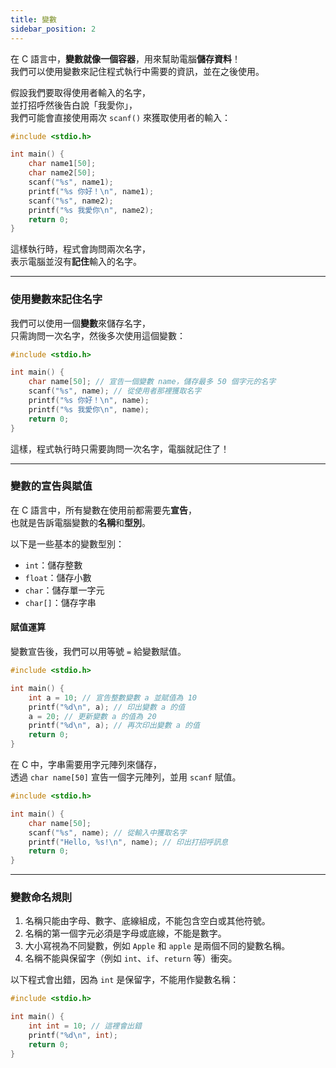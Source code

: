 ```yaml
---
title: 變數
sidebar_position: 2
---
```


在 C 語言中，**變數就像一個容器**，用來幫助電腦**儲存資料**！  
我們可以使用變數來記住程式執行中需要的資訊，並在之後使用。  

假設我們要取得使用者輸入的名字，  
並打招呼然後告白說「我愛你」，  
我們可能會直接使用兩次 `scanf()` 來獲取使用者的輸入：  

```c
#include <stdio.h>

int main() {
    char name1[50];
    char name2[50];
    scanf("%s", name1);
    printf("%s 你好！\n", name1);
    scanf("%s", name2);
    printf("%s 我愛你\n", name2);
    return 0;
}
```

這樣執行時，程式會詢問兩次名字，  
表示電腦並沒有**記住**輸入的名字。

---

### 使用變數來記住名字

我們可以使用一個**變數**來儲存名字，  
只需詢問一次名字，然後多次使用這個變數：

```c
#include <stdio.h>

int main() {
    char name[50]; // 宣告一個變數 name，儲存最多 50 個字元的名字
    scanf("%s", name); // 從使用者那裡獲取名字
    printf("%s 你好！\n", name);
    printf("%s 我愛你\n", name);
    return 0;
}
```

這樣，程式執行時只需要詢問一次名字，電腦就記住了！

---

### 變數的宣告與賦值

在 C 語言中，所有變數在使用前都需要先**宣告**，  
也就是告訴電腦變數的**名稱**和**型別**。  

以下是一些基本的變數型別：
- `int`：儲存整數
- `float`：儲存小數
- `char`：儲存單一字元
- `char[]`：儲存字串

#### 賦值運算

變數宣告後，我們可以用等號 `=` 給變數賦值。  

```c
#include <stdio.h>

int main() {
    int a = 10; // 宣告整數變數 a 並賦值為 10
    printf("%d\n", a); // 印出變數 a 的值
    a = 20; // 更新變數 a 的值為 20
    printf("%d\n", a); // 再次印出變數 a 的值
    return 0;
}
```

在 C 中，字串需要用字元陣列來儲存，  
透過 `char name[50]` 宣告一個字元陣列，並用 `scanf` 賦值。

```c
#include <stdio.h>

int main() {
    char name[50];
    scanf("%s", name); // 從輸入中獲取名字
    printf("Hello, %s!\n", name); // 印出打招呼訊息
    return 0;
}
```

---

### 變數命名規則

1. 名稱只能由字母、數字、底線組成，不能包含空白或其他符號。
2. 名稱的第一個字元必須是字母或底線，不能是數字。
3. 大小寫視為不同變數，例如 `Apple` 和 `apple` 是兩個不同的變數名稱。
4. 名稱不能與保留字（例如 `int`、`if`、`return` 等）衝突。

以下程式會出錯，因為 `int` 是保留字，不能用作變數名稱：

```c
#include <stdio.h>

int main() {
    int int = 10; // 這裡會出錯
    printf("%d\n", int);
    return 0;
}
```